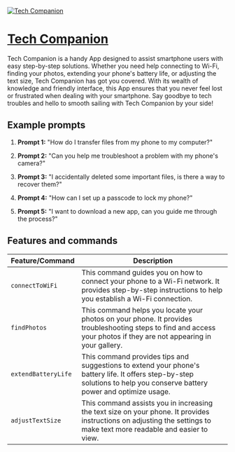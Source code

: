 [![Tech Companion](https://files.oaiusercontent.com/file-onBj7WonkoteqIHFWbInjg7B?se=2123-10-18T16%3A47%3A25Z&sp=r&sv=2021-08-06&sr=b&rscc=max-age%3D31536000%2C%20immutable&rscd=attachment%3B%20filename%3D57fcc091-41e6-4817-b1b9-9cbd256d8f9d.png&sig=dnBG2RbPC3JkMHLUva8iH0nIYBevnUxVv8NCgfBUkA8%3D)](https://chat.openai.com/g/g-wxQqRtTKP-tech-companion)

# [Tech Companion](https://chat.openai.com/g/g-wxQqRtTKP-tech-companion)

Tech Companion is a handy App designed to assist smartphone users with easy step-by-step solutions. Whether you need help connecting to Wi-Fi, finding your photos, extending your phone's battery life, or adjusting the text size, Tech Companion has got you covered. With its wealth of knowledge and friendly interface, this App ensures that you never feel lost or frustrated when dealing with your smartphone. Say goodbye to tech troubles and hello to smooth sailing with Tech Companion by your side!

## Example prompts

1. **Prompt 1:** "How do I transfer files from my phone to my computer?"

2. **Prompt 2:** "Can you help me troubleshoot a problem with my phone's camera?"

3. **Prompt 3:** "I accidentally deleted some important files, is there a way to recover them?"

4. **Prompt 4:** "How can I set up a passcode to lock my phone?"

5. **Prompt 5:** "I want to download a new app, can you guide me through the process?"

## Features and commands

| Feature/Command | Description |
| --- | --- |
| `connectToWiFi` | This command guides you on how to connect your phone to a Wi-Fi network. It provides step-by-step instructions to help you establish a Wi-Fi connection. |
| `findPhotos` | This command helps you locate your photos on your phone. It provides troubleshooting steps to find and access your photos if they are not appearing in your gallery. |
| `extendBatteryLife` | This command provides tips and suggestions to extend your phone's battery life. It offers step-by-step solutions to help you conserve battery power and optimize usage. |
| `adjustTextSize` | This command assists you in increasing the text size on your phone. It provides instructions on adjusting the settings to make text more readable and easier to view. |